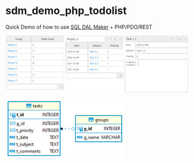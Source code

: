 # sdm_demo_php_todolist
Quick Demo of how to use [SQL DAL Maker](https://github.com/panedrone/sqldalmaker) + PHP/PDO/REST

![demo-go.png](demo-go.png)

![erd.png](erd.png)
